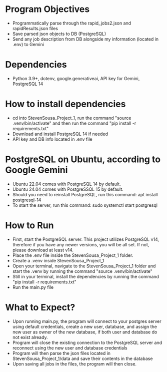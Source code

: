 # Program Objectives
- Programmatically parse through the rapid_jobs2.json and rapidResults.json files
- Save parsed json objects to DB (PostgreSQL)
- Send any job description from DB alongside my information (located in .env) to Gemini

# Dependencies
- Python 3.9+, dotenv, google.generativeai, API key for Gemini, PostgreSQL 14

# How to install dependencies
- cd into StevenSousa_Project_1, run the command "source .venv/bin/activate" and then run the command "pip install -r requirements.txt"
- Download and install PostgreSQL 14 if needed
- API key and DB info located in .env file

# PostgreSQL on Ubuntu, according to Google Gemini
- Ubuntu 22.04 comes with PostgreSQL 14 by default.
- Ubuntu 24.04 comes with PostgreSSQL 15 by default.
- Should you need to reinstall PostgreSQL, run this command: apt install postgresql-14
- To start the server, run this command: sudo systemctl start postgresql

# How to Run

- First, start the PostgreSQL server. This project utilizes PostgreSQL v14, therefore if you have any newer versions,
  you will be all set. If not, please download at least v14.
- Place the .env file inside the StevenSousa_Project_1 folder.
- Create a .venv inside StevenSousa_Project_1
- Open your terminal, navigate to the StevenSousa_Project_1 folder and start the .venv by running the command "source
  .venv/bin/activate"
- Still in your terminal, install the dependencies by running the command "pip install -r requirements.txt"
- Run the main.py file

# What to Expect?

- Upon running main.py, the program will connect to your postgres server using default credentials, create a new user,
  database, and assign the new user as owner of the new database, if both user and database do not exist already.
- Program will close the existing connection to the PostgreSQL server and reconnect using the new user and database
  credentials
- Program will then parse the json files located in StevenSousa_Project_1/data and save their contents in the database
- Upon saving all jobs in the files, the program will then close.

